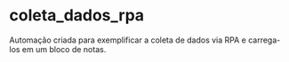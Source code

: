 # coleta_dados_rpa
Automação criada para exemplificar a coleta de dados via RPA e carrega-los em um bloco de notas.

